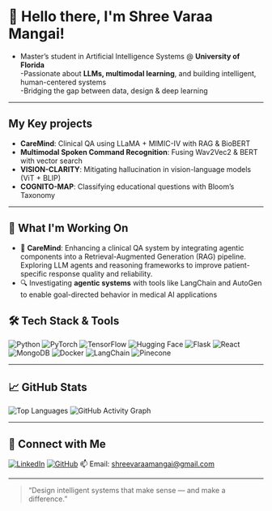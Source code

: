# 👋 Hello there, I'm Shree Varaa Mangai!

- Master’s student in Artificial Intelligence Systems @ **University of Florida**  
-Passionate about **LLMs, multimodal learning**, and building intelligent, human-centered systems  
-Bridging the gap between data, design & deep learning  

---

##  My Key projects 

-  **CareMind**: Clinical QA using LLaMA + MIMIC-IV with RAG & BioBERT  
-  **Multimodal Spoken Command Recognition**: Fusing Wav2Vec2 & BERT with vector search  
- **VISION-CLARITY**: Mitigating hallucination in vision-language models (ViT + BLIP)  
-  **COGNITO-MAP**: Classifying educational questions with Bloom’s Taxonomy

---
## 🚀 What I'm Working On

- 🧠 **CareMind**: Enhancing a clinical QA system by integrating agentic components into a Retrieval-Augmented Generation (RAG) pipeline. Exploring LLM agents and reasoning frameworks to improve patient-specific response quality and reliability.  
- 🔍 Investigating **agentic systems** with tools like LangChain and AutoGen to enable goal-directed behavior in medical AI applications  
## 🛠️ Tech Stack & Tools

![Python](https://img.shields.io/badge/Python-3776AB?style=for-the-badge&logo=python&logoColor=white)
![PyTorch](https://img.shields.io/badge/PyTorch-EE4C2C?style=for-the-badge&logo=pytorch&logoColor=white)
![TensorFlow](https://img.shields.io/badge/TensorFlow-FF6F00?style=for-the-badge&logo=tensorflow&logoColor=white)
![Hugging Face](https://img.shields.io/badge/HuggingFace-FFD21F?style=for-the-badge&logo=huggingface&logoColor=black)
![Flask](https://img.shields.io/badge/Flask-000000?style=for-the-badge&logo=flask&logoColor=white)
![React](https://img.shields.io/badge/React-20232A?style=for-the-badge&logo=react&logoColor=61DAFB)
![MongoDB](https://img.shields.io/badge/MongoDB-4EA94B?style=for-the-badge&logo=mongodb&logoColor=white)
![Docker](https://img.shields.io/badge/Docker-2496ED?style=for-the-badge&logo=docker&logoColor=white)
![LangChain](https://img.shields.io/badge/LangChain-FFFFFF?style=for-the-badge&logo=data:image/svg+xml;base64,&logoColor=black)
![Pinecone](https://img.shields.io/badge/Pinecone-00A693?style=for-the-badge&logo=pinecone&logoColor=white)

---

## 📈 GitHub Stats
![Top Languages](https://github-readme-stats.vercel.app/api/top-langs/?username=shreevm&layout=compact&theme=tokyonight)
![GitHub Activity Graph](https://github-readme-activity-graph.vercel.app/graph?username=shreevm&theme=github-compact)

---

## 💼 Connect with Me

[![LinkedIn](https://img.shields.io/badge/LinkedIn-blue?style=for-the-badge&logo=linkedin&logoColor=white)](https://www.linkedin.com/in/shreevaraamangai/)
[![GitHub](https://img.shields.io/badge/GitHub-333?style=for-the-badge&logo=github&logoColor=white)](https://github.com/shreevm)
📫 Email: shreevaraamangai@gmail.com

---

> “Design intelligent systems that make sense — and make a difference.”
